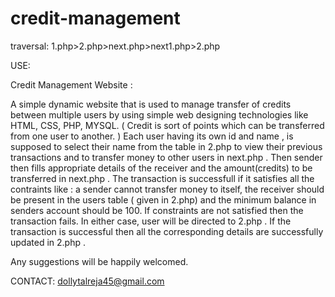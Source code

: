 # credit-management
traversal: 1.php>2.php>next.php>next1.php>2.php


USE:

Credit Management Website : 


A simple dynamic website that is used to manage transfer of credits between multiple users by using simple web designing technologies like HTML, CSS, PHP, MYSQL.
( Credit is sort of points which can be transferred from one user to another. )
Each user having its own id and name , is supposed to select their name from the table in 2.php to view their previous transactions and to transfer money to other users in next.php .
Then sender then fills appropriate details of the receiver and the amount(credits) to be transferred in next.php .
The transaction is successfull if it satisfies all the contraints like : a sender cannot transfer money to itself, the receiver should be present in the users table ( given in 2.php) and the minimum balance in senders account should be 100.
If constraints are not satisfied then the transaction fails.
In either case, user will be directed to 2.php .
If the transaction is successful then all the corresponding details are successfully updated in 2.php .

Any suggestions will be happily welcomed.

CONTACT:
dollytalreja45@gmail.com


